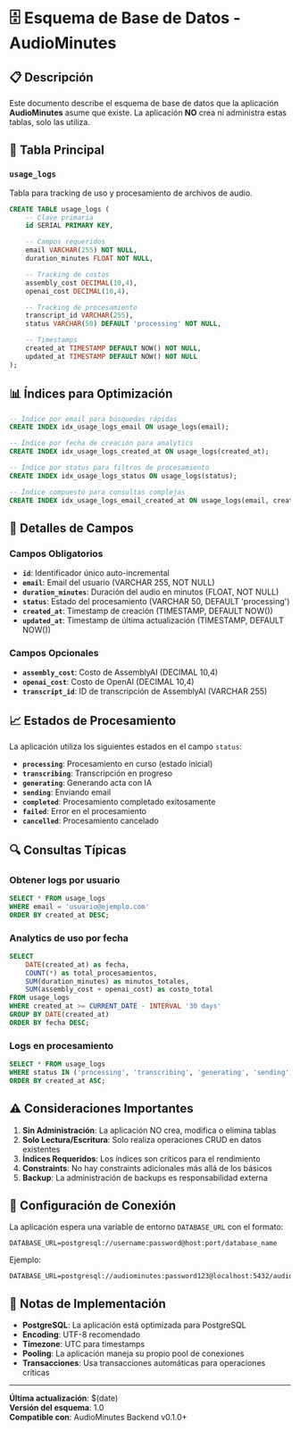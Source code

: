 # 🗄️ Esquema de Base de Datos - AudioMinutes

## 📋 Descripción

Este documento describe el esquema de base de datos que la aplicación **AudioMinutes** asume que existe. La aplicación **NO** crea ni administra estas tablas, solo las utiliza.

## 🎯 Tabla Principal

### `usage_logs`

Tabla para tracking de uso y procesamiento de archivos de audio.

```sql
CREATE TABLE usage_logs (
    -- Clave primaria
    id SERIAL PRIMARY KEY,

    -- Campos requeridos
    email VARCHAR(255) NOT NULL,
    duration_minutes FLOAT NOT NULL,

    -- Tracking de costos
    assembly_cost DECIMAL(10,4),
    openai_cost DECIMAL(10,4),

    -- Tracking de procesamiento
    transcript_id VARCHAR(255),
    status VARCHAR(50) DEFAULT 'processing' NOT NULL,

    -- Timestamps
    created_at TIMESTAMP DEFAULT NOW() NOT NULL,
    updated_at TIMESTAMP DEFAULT NOW() NOT NULL
);
```

## 📊 Índices para Optimización

```sql
-- Índice por email para búsquedas rápidas
CREATE INDEX idx_usage_logs_email ON usage_logs(email);

-- Índice por fecha de creación para analytics
CREATE INDEX idx_usage_logs_created_at ON usage_logs(created_at);

-- Índice por status para filtros de procesamiento
CREATE INDEX idx_usage_logs_status ON usage_logs(status);

-- Índice compuesto para consultas complejas
CREATE INDEX idx_usage_logs_email_created_at ON usage_logs(email, created_at);
```

## 🔧 Detalles de Campos

### Campos Obligatorios

- **`id`**: Identificador único auto-incremental
- **`email`**: Email del usuario (VARCHAR 255, NOT NULL)
- **`duration_minutes`**: Duración del audio en minutos (FLOAT, NOT NULL)
- **`status`**: Estado del procesamiento (VARCHAR 50, DEFAULT 'processing')
- **`created_at`**: Timestamp de creación (TIMESTAMP, DEFAULT NOW())
- **`updated_at`**: Timestamp de última actualización (TIMESTAMP, DEFAULT NOW())

### Campos Opcionales

- **`assembly_cost`**: Costo de AssemblyAI (DECIMAL 10,4)
- **`openai_cost`**: Costo de OpenAI (DECIMAL 10,4)
- **`transcript_id`**: ID de transcripción de AssemblyAI (VARCHAR 255)

## 📈 Estados de Procesamiento

La aplicación utiliza los siguientes estados en el campo `status`:

- **`processing`**: Procesamiento en curso (estado inicial)
- **`transcribing`**: Transcripción en progreso
- **`generating`**: Generando acta con IA
- **`sending`**: Enviando email
- **`completed`**: Procesamiento completado exitosamente
- **`failed`**: Error en el procesamiento
- **`cancelled`**: Procesamiento cancelado

## 🔍 Consultas Típicas

### Obtener logs por usuario

```sql
SELECT * FROM usage_logs
WHERE email = 'usuario@ejemplo.com'
ORDER BY created_at DESC;
```

### Analytics de uso por fecha

```sql
SELECT
    DATE(created_at) as fecha,
    COUNT(*) as total_procesamientos,
    SUM(duration_minutes) as minutos_totales,
    SUM(assembly_cost + openai_cost) as costo_total
FROM usage_logs
WHERE created_at >= CURRENT_DATE - INTERVAL '30 days'
GROUP BY DATE(created_at)
ORDER BY fecha DESC;
```

### Logs en procesamiento

```sql
SELECT * FROM usage_logs
WHERE status IN ('processing', 'transcribing', 'generating', 'sending')
ORDER BY created_at ASC;
```

## ⚠️ Consideraciones Importantes

1. **Sin Administración**: La aplicación NO crea, modifica o elimina tablas
2. **Solo Lectura/Escritura**: Solo realiza operaciones CRUD en datos existentes
3. **Índices Requeridos**: Los índices son críticos para el rendimiento
4. **Constraints**: No hay constraints adicionales más allá de los básicos
5. **Backup**: La administración de backups es responsabilidad externa

## 🚀 Configuración de Conexión

La aplicación espera una variable de entorno `DATABASE_URL` con el formato:

```
DATABASE_URL=postgresql://username:password@host:port/database_name
```

Ejemplo:

```
DATABASE_URL=postgresql://audiominutes:password123@localhost:5432/audiominutes_db
```

## 📝 Notas de Implementación

- **PostgreSQL**: La aplicación está optimizada para PostgreSQL
- **Encoding**: UTF-8 recomendado
- **Timezone**: UTC para timestamps
- **Pooling**: La aplicación maneja su propio pool de conexiones
- **Transacciones**: Usa transacciones automáticas para operaciones críticas

---

**Última actualización**: $(date)  
**Versión del esquema**: 1.0  
**Compatible con**: AudioMinutes Backend v0.1.0+

